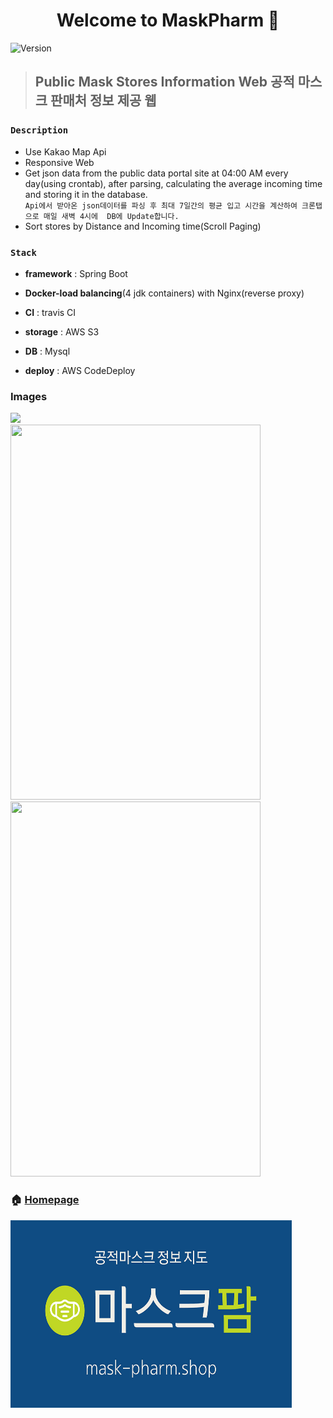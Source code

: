 
<h1 align="center">Welcome to MaskPharm   👋</h1>
<p>
  <img alt="Version" src="https://img.shields.io/badge/version-1.0.0-blue.svg?cacheSeconds=2592000" />
</p>

>## Public Mask Stores Information Web 공적 마스크 판매처 정보 제공 웹

### `Description`
- Use Kakao Map Api
- Responsive Web
- Get json data from the public data portal site at 04:00 AM every day(using crontab), after parsing, calculating the average incoming time and storing it in the database.
  <br> `Api에서 받아온 json데이터를 파싱 후 최대 7일간의 평균 입고 시간을 계산하여 크론탭으로 매일 새벽 4시에  DB에 Update합니다.`
- Sort stores by Distance and Incoming time(Scroll Paging)

### `Stack`
- <strong>framework</strong> : Spring Boot


- <strong>Docker-load balancing</strong>(4 jdk containers) with Nginx(reverse proxy)


- <strong>CI</strong> : travis CI 


- <strong>storage</strong> : AWS S3


- <strong>DB</strong> : Mysql


- <strong>deploy</strong> : AWS CodeDeploy

### Images

<img src="https://cdn.jsdelivr.net/gh/hoonsbory/MyGitPage@gh-pages/images/mask01.jpg">
<div>
<img width="400px" height="600px" src="https://cdn.jsdelivr.net/gh/hoonsbory/MyGitPage@gh-pages/images/mask02.jpg">
<img width="400px" height="600px" src="https://cdn.jsdelivr.net/gh/hoonsbory/MyGitPage@gh-pages/images/mask03.jpg">
</div>


### 🏠 [Homepage](https://mask-pharm.shop)
<img style="margin-top : 0px;" src="/src/main/resources/static/img/kakaoThumbnail.jpg" width="450px" height="300px" alt="maskpharm" />


